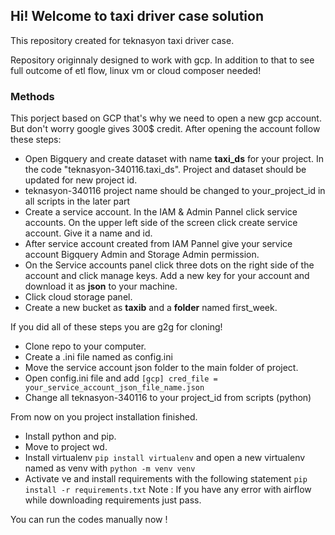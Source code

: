 ## Hi! Welcome to taxi driver case solution
This repository created for teknasyon taxi driver case.

Repository originnaly designed to work with gcp. In addition to that to see full outcome of etl flow, linux vm or cloud composer needed!

### **Methods**
This porject based on GCP that's why we need to open a new gcp account. But don't worry google gives 300$ credit. 
After opening the account follow these steps:

* Open Bigquery and create dataset with name **taxi_ds** for your project. In the code "teknasyon-340116.taxi_ds". Project and dataset should be updated for new project id.
* teknasyon-340116 project name should be changed to your_project_id in all scripts in the later part
* Create a service account. In the IAM & Admin Pannel click service accounts. On the upper left side of the screen click create service account. Give it a name and id. 
* After service account created from IAM Pannel give your service account Bigquery Admin and Storage Admin permission.
* On the Service accounts panel click three dots on the right side of the account and click manage keys. Add a new key for your account and download it as **json** to your machine.
* Click cloud storage panel.
* Create a new bucket as **taxib** and a **folder** named first_week.

 If you did all of these steps you are g2g for cloning!
 
* Clone repo to your computer. 
* Create a .ini file named as config.ini
* Move the service account json folder to the main folder of project.
* Open config.ini file and add ``` [gcp]
                                    cred_file = your_service_account_json_file_name.json  ```
* Change all teknasyon-340116 to your project_id from scripts (python)

From now on you project installation finished.

* Install python and pip. 
* Move to project wd.
* Install virtualenv ``` pip install virtualenv ``` and open a new virtualenv named as venv with ```python -m venv venv ```
* Activate ve and install requirements with the following statement ``` pip install -r requirements.txt ``` Note : If you have any error with airflow while downloading requirements just pass.

You can run the codes manually now !

